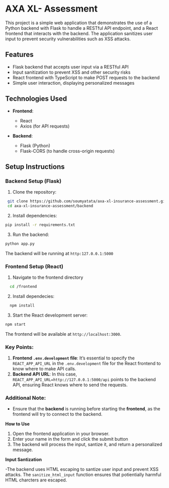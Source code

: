 # AXA XL- Assessment

This project is a simple web application that demonstrates the use of a Python backend with Flask to handle a RESTful API endpoint, and a React frontend that interacts with the backend. The application sanitizes user input to prevent security vulnerabilities such as XSS attacks.

## Features

- Flask backend that accepts user input via a RESTful API
- Input sanitization to prevent XSS and other security risks
- React frontend with TypeScript to make POST requests to the backend
- Simple user interaction, displaying personalized messages

## Technologies Used

- **Frontend**:
  - React
  - Axios (for API requests)
  
- **Backend**:
  - Flask (Python)
  - Flask-CORS (to handle cross-origin requests)

## Setup Instructions

### Backend Setup (Flask)

1. Clone the repository:
  ```bash
   git clone https://github.com/soumyatata/axa-xl-insurance-assessment.git
   cd axa-xl-insurance-assessment/backend
  ```
2. Install dependencies:
  ```bash
  pip install -r requirements.txt
  ```
3. Run the backend:
  ```bash
  python app.py
  ```
  The backend will be running at `http:127.0.0.1:5000`


### Frontend Setup (React)

1. Navigate to the frontend directory
  ```bash
    cd /frontend
  ```

2. Install dependecies:
  ```bash
    npm install
  ```

3. Start the React development server:

  ```bash
  npm start
  ```
The frontend will be available at `http://localhost:3000`.

### Key Points:
1. **Frontend `.env.development` file**: It’s essential to specify the `REACT_APP_API_URL` in the `.env.development` file for the React frontend to know where to make API calls.
2. **Backend API URL**: In this case, `REACT_APP_API_URL=http://127.0.0.1:5000/api` points to the backend API, ensuring React knows where to send the requests.

### Additional Note:
- Ensure that the **backend** is running before starting the **frontend**, as the frontend will try to connect to the backend.

**How to Use**
1. Open the frontend application in your browser.
2. Enter your name in the form and click the submit button
3. The backend will process the input, santize it, and return a personalized message.

**Input Santization**

-The backend uses HTML escaping to santize user input and prevent XSS attacks. The `sanitize_html_input` function ensures that potientially harmful HTML charcters are escaped.
